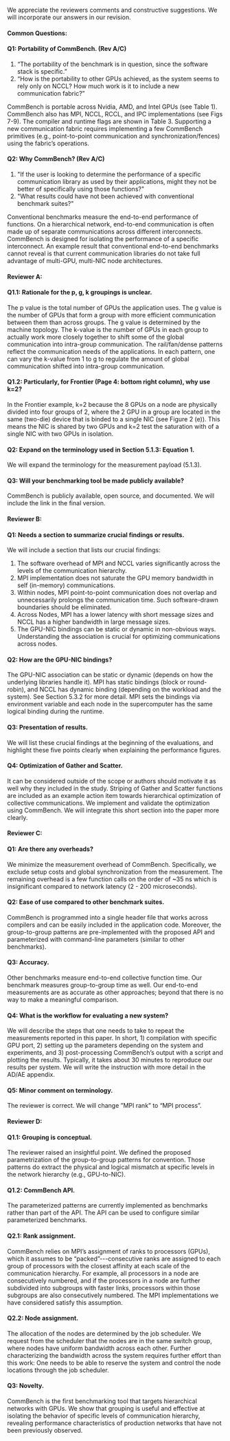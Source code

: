 
We appreciate the reviewers comments and constructive suggestions. We will incorporate our answers in our revision.

#### Common Questions:

#### Q1: Portability of CommBench. (Rev A/C)

1) “The portability of the benchmark is in question, since the software stack is specific.”
2) “How is the portability to other GPUs achieved, as the system seems to rely only on NCCL? How much work is it to include a new communication fabric?”

CommBench is portable across Nvidia, AMD, and Intel GPUs (see Table 1). CommBench also has MPI, NCCL, RCCL, and IPC implementations (see Figs 7-9). The compiler and runtime flags are shown in Table 3. Supporting a new communication fabric requires implementing a few CommBench primitives (e.g., point-to-point communication and synchronization/fences) using the fabric’s operations. 

#### Q2: Why CommBench? (Rev A/C)

1) "If the user is looking to determine the performance of a specific communication library as used by their applications, might they not be better of specifically using those functions?"
2) "What results could have not been achieved with conventional benchmark suites?"

Conventional benchmarks measure the end-to-end performance of functions. On a hierarchical network, end-to-end communication is often made up of separate communications across different interconnects.  CommBench is designed for isolating  the performance of a specific interconnect. An example result that conventional end-to-end benchmarks cannot reveal is that current communication libraries do not take full advantage of multi-GPU, multi-NIC node architectures.

#### Reviewer A:

#### Q1.1: Rationale for the p, g, k groupings is unclear.
The p value is the total number of GPUs the application uses. The g value is the number of GPUs that form a group with more efficient communication between them than across groups. The g value is determined by the machine topology. The k-value is the number of GPUs in each group to actually work more closely together to shift some of the global communication into intra-group communication. The rail/fan/dense patterns reflect the communication needs of the applications. In each pattern, one can vary the k-value from 1 to g to regulate the amount of global communication shifted into intra-group communication.

#### Q1.2: Particularly, for Frontier (Page 4: bottom right column), why use k=2?
In the Frontier example, k=2 because the 8 GPUs on a node are physically divided into four groups of 2, where the 2 GPU in a group are located in the same (two-die) device that is binded to a single NIC (see Figure 2 (e)). This means the NIC is shared by two GPUs and k=2 test the saturation with of a single NIC with two GPUs in isolation.

#### Q2: Expand on the terminology used in Section 5.1.3: Equation 1.
We will expand the terminology for the measurement payload (5.1.3).

#### Q3: Will your benchmarking tool be made publicly available?
CommBench is publicly available, open source, and documented. We will include the link in the final version.

#### Reviewer B:

#### Q1: Needs a section to summarize crucial findings or results.
We will include a section that lists our crucial findings:

1) The software overhead of MPI and NCCL varies significantly across the levels of the communication hierarchy.
2) MPI implementation does not saturate the GPU memory bandwidth in self (in-memory) communications.
3) Within nodes, MPI point-to-point communication does not overlap and unnecessarily prolongs the communication time. Such software-drawn boundaries should be eliminated.
4) Across Nodes, MPI has a lower latency with short message sizes and NCCL has a higher bandwidth in large message sizes. 
5) The GPU-NIC bindings can be static or dynamic in non-obvious ways. Understanding the association is crucial for optimizing communications across nodes.

#### Q2: How are the GPU-NIC bindings?
The GPU-NIC association can be static or dynamic (depends on how the underlying libraries handle it). MPI has static bindings (block or round-robin), and NCCL has dynamic binding (depending on the workload and the system). See Section 5.3.2 for more detail. MPI sets the bindings via environment variable and each node in the supercomputer has the same logical binding during the runtime.

#### Q3: Presentation of results.
We will list these crucial findings at the beginning of the evaluations, and highlight these five points clearly when explaining the performance figures.

#### Q4: Optimization of Gather and Scatter.
It can be considered outside of the scope or authors should motivate it as well why they included in the study.
Striping of Gather and Scatter functions are included as an example action item towards hierarchical optimization of collective communications. We implement and validate the optimization using CommBench. We will integrate this short section into the paper more clearly.

#### Reviewer C:

#### Q1: Are there any overheads?
We minimize the measurement overhead of CommBench. Specifically, we exclude setup costs and global synchronization from the measurement. The remaining overhead is a few function calls on the order of ~35 ns which is insignificant compared to network latency (2 - 200 microseconds). 

#### Q2: Ease of use compared to other benchmark suites.
CommBench is programmed into a single header file that works across compilers and can be easily included in the application code. Moreover, the group-to-group patterns are pre-implemented with the proposed API and parameterized with command-line parameters (similar to other benchmarks).

#### Q3: Accuracy.
Other benchmarks measure end-to-end collective function time. Our benchmark measures group-to-group time as well.  Our end-to-end measurements are as accurate as other approaches; beyond that there is no way to make a meaningful comparison.

#### Q4: What is the workflow for evaluating a new system?
We will describe the steps that one needs to take to repeat the measurements reported in this paper. In short, 1) compilation with specific GPU port, 2) setting up the parameters depending on the system and experiments, and 3) post-processing CommBench’s output with a script and plotting the results. Typically, it takes about 30 minutes to reproduce our results per system. We will write the instruction with more detail in the AD/AE appendix.

#### Q5: Minor comment on terminology.
The reviewer is correct. We will change ”MPI rank” to “MPI process”.

#### Reviewer D:

#### Q1.1: Grouping is conceptual.
The reviewer raised an insightful point. We defined the proposed parametrization of the group-to-group patterns for convention. Those patterns do extract the physical and logical mismatch at specific levels in the network hierarchy (e.g., GPU-to-NIC). 

#### Q1.2: CommBench API.
The parameterized patterns are currently implemented as benchmarks rather than part of the API. The API can be used to configure similar parameterized benchmarks. 

#### Q2.1: Rank assignment.
CommBench relies on MPI’s assignment of ranks to processors (GPUs), which it assumes to be “packed”---consecutive ranks are assigned to each group of processors with the closest affinity at each scale of the communication hierarchy.  For example, all processors in a node are consecutively numbered, and if the processors in a node are further subdivided into subgroups with faster links, processors within those subgroups are also consecutively numbered.  The MPI implementations we have considered satisfy this assumption.

#### Q2.2: Node assignment.
The allocation of the nodes are determined by the job scheduler. We request from the scheduler that the nodes are in the same switch group, where nodes have uniform bandwidth across each other. Further characterizing the bandwidth across the system requires further effort than this work: One needs to be able to reserve the system and control the node locations through the job scheduler.

#### Q3: Novelty.
CommBench is the first benchmarking tool that targets hierarchical networks with GPUs. We show that grouping is useful and effective at isolating the behavior of specific levels of communication hierarchy, revealing performance characteristics of production networks that have not been previously observed.
